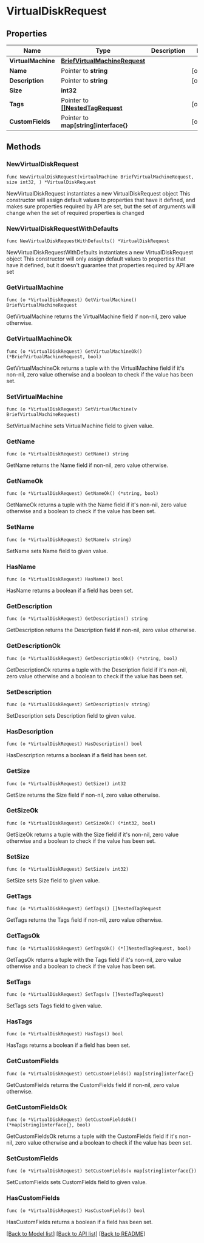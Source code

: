 # VirtualDiskRequest

## Properties

Name | Type | Description | Notes
------------ | ------------- | ------------- | -------------
**VirtualMachine** | [**BriefVirtualMachineRequest**](BriefVirtualMachineRequest.md) |  | 
**Name** | Pointer to **string** |  | [optional] 
**Description** | Pointer to **string** |  | [optional] 
**Size** | **int32** |  | 
**Tags** | Pointer to [**[]NestedTagRequest**](NestedTagRequest.md) |  | [optional] 
**CustomFields** | Pointer to **map[string]interface{}** |  | [optional] 

## Methods

### NewVirtualDiskRequest

`func NewVirtualDiskRequest(virtualMachine BriefVirtualMachineRequest, size int32, ) *VirtualDiskRequest`

NewVirtualDiskRequest instantiates a new VirtualDiskRequest object
This constructor will assign default values to properties that have it defined,
and makes sure properties required by API are set, but the set of arguments
will change when the set of required properties is changed

### NewVirtualDiskRequestWithDefaults

`func NewVirtualDiskRequestWithDefaults() *VirtualDiskRequest`

NewVirtualDiskRequestWithDefaults instantiates a new VirtualDiskRequest object
This constructor will only assign default values to properties that have it defined,
but it doesn't guarantee that properties required by API are set

### GetVirtualMachine

`func (o *VirtualDiskRequest) GetVirtualMachine() BriefVirtualMachineRequest`

GetVirtualMachine returns the VirtualMachine field if non-nil, zero value otherwise.

### GetVirtualMachineOk

`func (o *VirtualDiskRequest) GetVirtualMachineOk() (*BriefVirtualMachineRequest, bool)`

GetVirtualMachineOk returns a tuple with the VirtualMachine field if it's non-nil, zero value otherwise
and a boolean to check if the value has been set.

### SetVirtualMachine

`func (o *VirtualDiskRequest) SetVirtualMachine(v BriefVirtualMachineRequest)`

SetVirtualMachine sets VirtualMachine field to given value.


### GetName

`func (o *VirtualDiskRequest) GetName() string`

GetName returns the Name field if non-nil, zero value otherwise.

### GetNameOk

`func (o *VirtualDiskRequest) GetNameOk() (*string, bool)`

GetNameOk returns a tuple with the Name field if it's non-nil, zero value otherwise
and a boolean to check if the value has been set.

### SetName

`func (o *VirtualDiskRequest) SetName(v string)`

SetName sets Name field to given value.

### HasName

`func (o *VirtualDiskRequest) HasName() bool`

HasName returns a boolean if a field has been set.

### GetDescription

`func (o *VirtualDiskRequest) GetDescription() string`

GetDescription returns the Description field if non-nil, zero value otherwise.

### GetDescriptionOk

`func (o *VirtualDiskRequest) GetDescriptionOk() (*string, bool)`

GetDescriptionOk returns a tuple with the Description field if it's non-nil, zero value otherwise
and a boolean to check if the value has been set.

### SetDescription

`func (o *VirtualDiskRequest) SetDescription(v string)`

SetDescription sets Description field to given value.

### HasDescription

`func (o *VirtualDiskRequest) HasDescription() bool`

HasDescription returns a boolean if a field has been set.

### GetSize

`func (o *VirtualDiskRequest) GetSize() int32`

GetSize returns the Size field if non-nil, zero value otherwise.

### GetSizeOk

`func (o *VirtualDiskRequest) GetSizeOk() (*int32, bool)`

GetSizeOk returns a tuple with the Size field if it's non-nil, zero value otherwise
and a boolean to check if the value has been set.

### SetSize

`func (o *VirtualDiskRequest) SetSize(v int32)`

SetSize sets Size field to given value.


### GetTags

`func (o *VirtualDiskRequest) GetTags() []NestedTagRequest`

GetTags returns the Tags field if non-nil, zero value otherwise.

### GetTagsOk

`func (o *VirtualDiskRequest) GetTagsOk() (*[]NestedTagRequest, bool)`

GetTagsOk returns a tuple with the Tags field if it's non-nil, zero value otherwise
and a boolean to check if the value has been set.

### SetTags

`func (o *VirtualDiskRequest) SetTags(v []NestedTagRequest)`

SetTags sets Tags field to given value.

### HasTags

`func (o *VirtualDiskRequest) HasTags() bool`

HasTags returns a boolean if a field has been set.

### GetCustomFields

`func (o *VirtualDiskRequest) GetCustomFields() map[string]interface{}`

GetCustomFields returns the CustomFields field if non-nil, zero value otherwise.

### GetCustomFieldsOk

`func (o *VirtualDiskRequest) GetCustomFieldsOk() (*map[string]interface{}, bool)`

GetCustomFieldsOk returns a tuple with the CustomFields field if it's non-nil, zero value otherwise
and a boolean to check if the value has been set.

### SetCustomFields

`func (o *VirtualDiskRequest) SetCustomFields(v map[string]interface{})`

SetCustomFields sets CustomFields field to given value.

### HasCustomFields

`func (o *VirtualDiskRequest) HasCustomFields() bool`

HasCustomFields returns a boolean if a field has been set.


[[Back to Model list]](../README.md#documentation-for-models) [[Back to API list]](../README.md#documentation-for-api-endpoints) [[Back to README]](../README.md)


